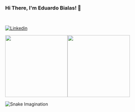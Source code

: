 ### Hi There, I'm Eduardo Bialas! 👋
<br>

[![Linkedin](https://img.shields.io/badge/LinkedIn-0077B5?style=for-the-badge&logo=linkedin&logoColor=white)](https://www.linkedin.com/in/eduardo-bialas-610730235/)

<div>

<img height="200em" src="https://github-readme-stats.vercel.app/api?username=zbialaz&show_icons=true&theme=react&include_all_commits=true&count_private=true&hide_borders=true&hide=contribs&hide_border=true"/><img height="200em" src="https://github-readme-stats.vercel.app/api/top-langs/?username=zbialaz&compact&langs_count=16&theme=react&hide_border=true"/>

</div>

![Snake Imagination](https://github.com/zbialaz/zbialaz/blob/output/github-contribution-grid-snake.svg)
